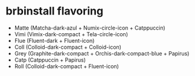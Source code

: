 # brbinstall flavoring

- Matte (Matcha-dark-azul + Numix-circle-icon + Catppuccin)  
- Vimi (Vimix-dark-compact + Tela-circle-icon)  
- Flue (Fluent-dark + Fluent-icon)  
- Coll (Colloid-dark-compact + Colloid-icon)  
- Grey (Graphite-dark-compact + Orchis-dark-compact-blue + Papirus)  
- Catp (Catppuccin + Papirus)   
- Roll (Colloid-dark-compact + Fluent-icon)
